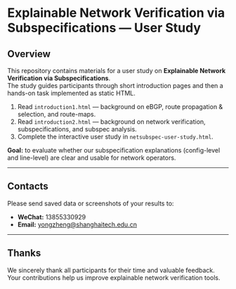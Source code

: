 # Explainable Network Verification via Subspecifications — User Study

## Overview
This repository contains materials for a user study on **Explainable Network Verification via Subspecifications**.  
The study guides participants through short introduction pages and then a hands-on task implemented as static HTML.

1. Read `introduction1.html` — background on eBGP, route propagation & selection, and route-maps.  
2. Read `introduction2.html` — background on network verification, subspecifications, and subspec analysis.  
3. Complete the interactive user study in `netsubspec-user-study.html`.

**Goal:** to evaluate whether our subspecification explanations (config-level and line-level) are clear and usable for network operators.

---

## Contacts
Please send saved data or screenshots of your results to:

- **WeChat:** 13855330929  
- **Email:** yongzheng@shanghaitech.edu.cn  

---

## Thanks
We sincerely thank all participants for their time and valuable feedback.  
Your contributions help us improve explainable network verification tools.

